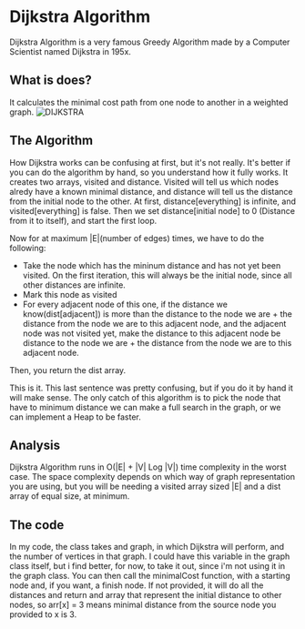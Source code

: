 # Dijkstra Algorithm
Dijkstra Algorithm is a very famous Greedy Algorithm made by a Computer Scientist named Dijkstra in 195x.

## What is does?
It calculates the minimal cost path from one node to another in a weighted graph.
![DIJKSTRA](https://en.wikipedia.org/wiki/Dijkstra%27s_algorithm#/media/File:Dijkstra_Animation.gif)

## The Algorithm
How Dijkstra works can be confusing at first, but it's not really. It's better if you can do the algorithm by hand, so you understand how it fully works.
It creates two arrays, visited and distance. Visited will tell us which nodes alredy have a known minimal distance, and distance will tell us the distance from the initial node to the other.
At first, distance[everything] is infinite, and visited[everything] is false.
Then we set distance[initial node] to 0 (Distance from it to itself), and start the first loop.

Now for at maximum |E|(number of edges) times, we have to do the following:

* Take the node which has the mininum distance and has not yet been visited. 
	On the first iteration, this will always be the initial node, since all other distances are infinite.
* Mark this node as visited
* For every adjacent node of this one, if the distance we know(dist[adjacent]) is more than the distance to the node we are + the distance from the node we are to this adjacent node, and the adjacent node was not visited yet, make the distance to this adjacent node be distance to the node we are + the distance from the node we are to this adjacent node.

Then, you return the dist array.

This is it. This last sentence was pretty confusing, but if you do it by hand it will make sense.
The only catch of this algorithm is to pick the node that have to minimum distance we can make a full search in the graph, or we can implement a Heap to be faster.




## Analysis
Dijkstra Algorithm runs in O(|E| + |V| Log |V|) time complexity in the worst case. The space complexity depends on which way of graph representation you are using, but you will be needing a visited array sized |E| and a dist array of equal size, at minimum.


## The code
In my code, the class takes and graph, in which Dijkstra will perform, and the number of vertices in that graph. I could have this variable in the graph class itself, but i find better, for now, to take it out, since i'm not using it in the graph class. You can then call the minimalCost function, with a starting node and, if you want, a finish node. If not provided, it will do all the distances and return and array that represent the initial distance to other nodes, so arr[x] = 3 means minimal distance from the source node you provided to x is 3.



